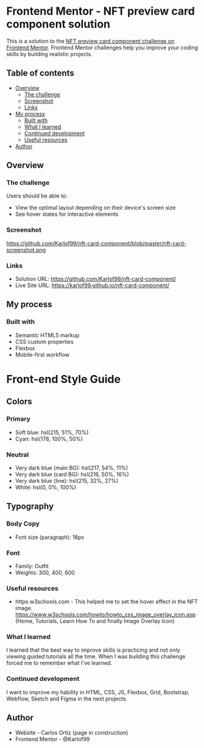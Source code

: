 # Frontend Mentor - NFT preview card component solution

This is a solution to the [NFT preview card component challenge on Frontend Mentor](https://www.frontendmentor.io/challenges/nft-preview-card-component-SbdUL_w0U). Frontend Mentor challenges help you improve your coding skills by building realistic projects. 

## Table of contents

- [Overview](#overview)
  - [The challenge](#the-challenge)
  - [Screenshot](#screenshot)
  - [Links](#links)
- [My process](#my-process)
  - [Built with](#built-with)
  - [What I learned](#what-i-learned)
  - [Continued development](#continued-development)
  - [Useful resources](#useful-resources)
- [Author](#author)

## Overview

### The challenge

Users should be able to:

- View the optimal layout depending on their device's screen size
- See hover states for interactive elements

### Screenshot

https://github.com/Karlof99/nft-card-component/blob/master/nft-card-screenshot.png

### Links

- Solution URL: https://github.com/Karlof99/nft-card-component/
- Live Site URL: https://karlof99.github.io/nft-card-component/

## My process

### Built with

- Semantic HTML5 markup
- CSS custom properties
- Flexbox
- Mobile-first workflow

# Front-end Style Guide

## Colors

### Primary

- Soft blue: hsl(215, 51%, 70%)
- Cyan: hsl(178, 100%, 50%)

### Neutral

- Very dark blue (main BG): hsl(217, 54%, 11%)
- Very dark blue (card BG): hsl(216, 50%, 16%)
- Very dark blue (line): hsl(215, 32%, 27%)
- White: hsl(0, 0%, 100%)

## Typography

### Body Copy

- Font size (paragraph): 18px

### Font

- Family: Outfit
- Weights: 300, 400, 600

### Useful resources

- https.w3schools.com - This helped me to set the hover effect in the NFT image.
  https://www.w3schools.com/howto/howto_css_image_overlay_icon.asp (Home, Tutorials, Learn How To and finally Image Overlay Icon)

### What I learned

I learned that the best way to improve skills is practicing and not only viewing guided tutorials all the time. When I was building this challenge forced me to remember what I've learned.


### Continued development

I want to improve my hability in HTML, CSS, JS, Flexbox, Grid, Bootstrap, Webflow, Sketch and Figma in the next projects.

## Author

- Website - Carlos Ortiz (page in construction)
- Frontend Mentor - @Karlof99











